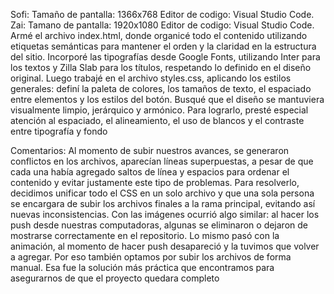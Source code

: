 Sofi:
Tamaño de pantalla: 1366x768
Editor de codigo: Visual Studio Code.
Zai:
Tamano de pantalla: 1920x1080
Editor de codigo: Visual Studio Code.
Armé el archivo index.html, donde organicé todo el contenido utilizando etiquetas semánticas para mantener el orden y la claridad en la estructura del sitio. Incorporé las tipografías desde Google Fonts, utilizando Inter para los textos y Zilla Slab para los títulos, respetando lo definido en el diseño original.
Luego trabajé en el archivo styles.css, aplicando los estilos generales: definí la paleta de colores, los tamaños de texto, el espaciado entre elementos y los estilos del botón.
Busqué que el diseño se mantuviera visualmente limpio, jerárquico y armónico. Para lograrlo, presté especial atención al espaciado, el alineamiento, el uso de blancos y el contraste entre tipografía y fondo

Comentarios:
Al momento de subir nuestros avances, se generaron conflictos en los archivos, aparecían líneas superpuestas, a pesar de que cada una había agregado saltos de línea y espacios para ordenar el contenido y evitar justamente este tipo de problemas.
Para resolverlo, decidimos unificar todo el CSS en un solo archivo y que una sola persona se encargara de subir los archivos finales a la rama principal, evitando así nuevas inconsistencias. Con las imágenes ocurrió algo similar: al hacer los push desde nuestras computadoras, algunas se eliminaron o dejaron de mostrarse correctamente en el repositorio. Lo mismo pasó con la animación, al momento de hacer push desapareció y la tuvimos que volver a agregar. Por eso también optamos por subir los archivos de forma manual.
Esa fue la solución más práctica que encontramos para asegurarnos de que el proyecto quedara completo
